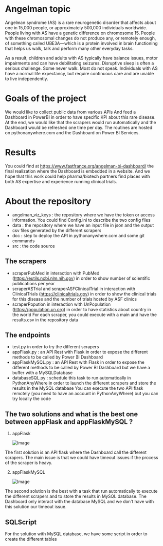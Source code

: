 # Angelman topic
Angelman syndrome (AS) is a rare neurogenetic disorder that affects about one in 15,000 people, or approximately 500,000 individuals worldwide. People living with AS have a genetic difference on chromosome 15. People with these chromosomal changes do not produce any, or remotely enough, of something called UBE3A—which is a protein involved in brain functioning that helps us walk, talk and perform many other everyday tasks.

As a result, children and adults with AS typically have balance issues, motor impairments and can have debilitating seizures. Disruptive sleep is often a serious challenge. Some never walk. Most do not speak. Individuals with AS have a normal life expectancy, but require continuous care and are unable to live independently.

# Goals of the project
We would like to collect public data from various APIs 
And feed a Dashboard in PowerBI in order to have specific KPI about this rare disease.
At the end, we would like that the scrapers would run automatically and the Dashboard would be refreshed one time per day. The routines are hosted on pythonanywhere.com and the Dashboard on Power BI Services.

# Results
You could find at https://www.fastfrance.org/angelman-bi-dashboard/ the final realization where the Dashboard is embedded in a website. And we hope that this work could help pharma/biotech partners find places with both AS expertise and experience running clinical trials.

# About the repository
- angelman_viz_keys : the repository where we have the token or access information. You could find Config.ini to describe the two config files
- data : the repository where we have an input file in json and the output csv files generated by the different scrapers
- doc : step to deploy the API in pythonanywhere.com and some git commands
- src : the code source

## The scrapers
- scraperPubMed in interaction with PubMed (https://eutils.ncbi.nlm.nih.gov) in order to show number of scientific publications per year
- scraperASTrial and scraperASFClinicalTrial in interaction with ClinicalTrials (https://clinicaltrials.gov)  in order to show the clinical trials for this disease and the number of trials hosted by ASF clinics
- scraperPopution in interaction with UnPopulation (https://population.un.org) in order to have statistics about country in the world
For each scraper, you could execute with a main and have the results.csv in the repository data

## The endpoints
- test.py in order to try the different scrapers
- appFlask.py : an API Rest with Flask in order to expose the different methods to be called by Power BI Dashboard
- appFlaskMySQL.py : an API Rest with Flask in order to expose the different methods to be called by Power BI Dashboard but we have a buffer with a MySQLDatabase
- databaseSQL.py : schedule this task to run automatically in PythonAnyWhere in order to launch the different scrapers and store the results in the MySQL database
You can execute the two API flask remotely (you need to have an account in PythonAnyWhere) but you can try locally the code

## The two solutions and what is the best one between appFlask and appFlaskMySQL ?

1) appFlask

   ![Image](https://github.com/user-attachments/assets/e1e26497-0da1-4f02-83d8-d09732d233ab)

The first solution is an API flask where the Dashboard call the different scrapers.
The main issue is that we could have timeout issues if the process of the scraper is heavy.

2) appFlaskMySQL

   ![Image](https://github.com/user-attachments/assets/17f0e809-b420-4c82-b653-81f4ee0deb2a)

The second solution is the best with a task that run automatically to execute the different scrapers and to store the results in MySQL database. The Dashboard only interact with the database MySQL and we don't have with this solution our timeout issue.

## SQLScript
For the solution with MySQL database, we have some script in order to create the different tables


